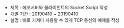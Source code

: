+ 제목 : 에코서버와 클라이언트의 Socket Script 작성
+ 개발 기간 : 20190410 ~ 20190410
+ 설명 : 바로 가져다 사용할 수 있게 TCP 통신의 예제를 작성
